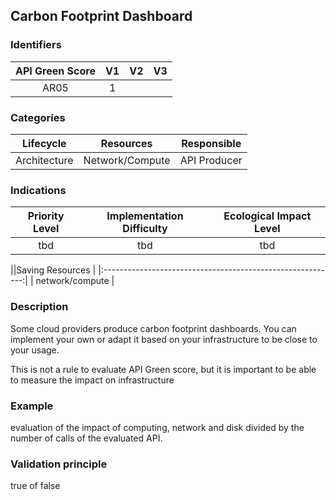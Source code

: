 ## Carbon Footprint Dashboard

### Identifiers

| API Green Score |  V1  |  V2  |  V3  |
|:-------:|:----:|:----:|:----:|
|   AR05   | 1  |   |      |

### Categories

| Lifecycle |  Resources  |  Responsible  |
|:---------:|:----:|:----:|
| Architecture | Network/Compute | API Producer |

### Indications

| Priority Level |      Implementation Difficulty      |  Ecological Impact Level   |
|:-------------------:|:-------------------------:|:---------------------:|
| tbd | tbd | tbd |

||Saving Resources                                           |
|:----------------------------------------------------------:|
| network/compute     |

### Description

Some cloud providers produce carbon footprint dashboards. You can implement your own or adapt it based on your infrastructure to be close to your usage. 

This is not a rule to evaluate API Green score, but it is important to be able to measure the impact on infrastructure



### Example
evaluation of the impact of computing, network and disk divided by the number of calls of the evaluated API.

### Validation principle

true of false